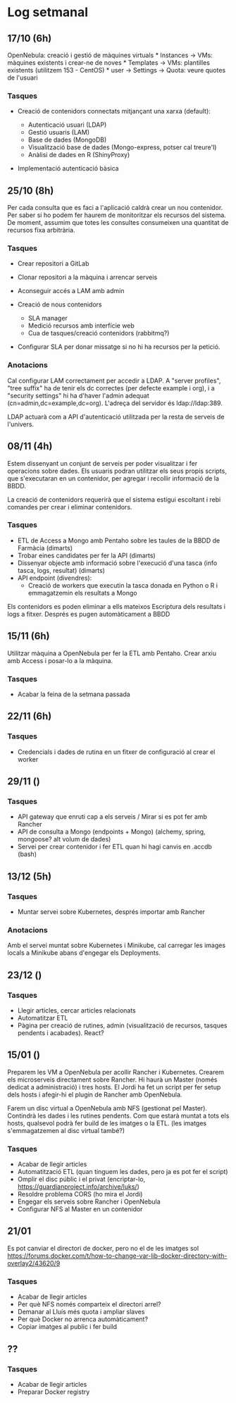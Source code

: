 # Log setmanal
## 17/10 (6h)

OpenNebula: creació i gestió de màquines virtuals
	* Instances -> VMs: màquines existents i crear-ne de noves
	* Templates -> VMs: plantilles existents (utilitzem 153 - CentOS)
	* user -> Settings -> Quota: veure quotes de l'usuari

### Tasques
* Creació de contenidors connectats mitjançant una xarxa (default):
	* Autenticació usuari (LDAP)
	* Gestió usuaris (LAM)
	* Base de dades (MongoDB)
	* Visualització base de dades (Mongo-express, potser cal treure'l)
	* Anàlisi de dades en R (ShinyProxy)

* Implementació autenticació bàsica

## 25/10 (8h)

Per cada consulta que es faci a l'aplicació caldrà crear un nou contenidor. Per saber si ho podem fer haurem de monitoritzar els recursos del sistema.
De moment, assumim que totes les consultes consumeixen una quantitat de recursos fixa arbitrària.

### Tasques

* Crear repositori a GitLab
* Clonar repositori a la màquina i arrencar serveis
* Aconseguir accés a LAM amb admin

* Creació de nous contenidors
	* SLA manager
	* Medició recursos amb interfície web
	* Cua de tasques/creació contenidors (rabbitmq?)

* Configurar SLA per donar missatge si no hi ha recursos per la petició.

### Anotacions

Cal configurar LAM correctament per accedir a LDAP. A "server profiles", "tree suffix" ha de tenir els dc correctes (per defecte example i org), i a "security settings" hi ha d'haver l'admin adequat (cn=admin,dc=example,dc=org). L'adreça del servidor és ldap://ldap:389.

LDAP actuarà com a API d'autenticació utilitzada per la resta de serveis de l'univers.

## 08/11 (4h)

Estem dissenyant un conjunt de serveis per poder visualitzar i fer operacions sobre dades. Els usuaris podran utilitzar els seus propis scripts, que s'executaran en un contenidor, per agregar i recollir informació de la BBDD.

La creació de contenidors requerirà que el sistema estigui escoltant i rebi comandes per crear i eliminar contenidors.

### Tasques

* ETL de Access a Mongo amb Pentaho sobre les taules de la BBDD de Farmàcia (dimarts)
* Trobar eines candidates per fer la API (dimarts)
* Dissenyar objecte amb informació sobre l'execució d'una tasca (info tasca, logs, resultat) (dimarts)
* API endpoint (divendres):
	* Creació de workers que executin la tasca donada en Python o R i emmagatzemin els resultats a Mongo

Els contenidors es poden eliminar a ells mateixos
Escriptura dels resultats i logs a fitxer. Després es pugen automàticament a BBDD

## 15/11 (6h)

Utilitzar màquina a OpenNebula per fer la ETL amb Pentaho. Crear arxiu amb Access i posar-lo a la màquina.

### Tasques

* Acabar la feina de la setmana passada

## 22/11 (6h)

### Tasques

* Credencials i dades de rutina en un fitxer de configuració al crear el worker

## 29/11 ()

### Tasques

* API gateway que enruti cap a els serveis / Mirar si es pot fer amb Rancher
* API de consulta a Mongo (endpoints + Mongo) (alchemy, spring, mongoose? alt volum de dades)
* Servei per crear contenidor i fer ETL quan hi hagi canvis en .accdb (bash)

## 13/12 (5h)

### Tasques

* Muntar servei sobre Kubernetes, després importar amb Rancher

### Anotacions

Amb el servei muntat sobre Kubernetes i Minikube, cal carregar les images locals a Minikube abans d'engegar els Deployments.

## 23/12 ()

### Tasques

* Llegir articles, cercar articles relacionats
* Automatitzar ETL
* Pàgina per creació de rutines, admin (visualització de recursos, tasques pendents i acabades). React?

## 15/01 ()

Preparem les VM a OpenNebula per acollir Rancher i Kubernetes. Crearem els microserveis directament sobre Rancher. Hi haurà un Master (només dedicat a administració) i tres hosts. El Jordi ha fet un script per fer setup dels hosts i afegir-hi el plugin de Rancher amb OpenNebula.

Farem un disc virtual a OpenNebula amb NFS (gestionat pel Master). Contindrà les dades i les rutines pendents. Com que estarà muntat a tots els hosts, qualsevol podrà fer build de les imatges o la ETL. (les imatges s'emmagatzemen al disc virtual també?)

### Tasques

* Acabar de llegir articles
* Automatització ETL (quan tinguem les dades, pero ja es pot fer el script)
* Omplir el disc públic i el privat (encriptar-lo, https://guardianproject.info/archive/luks/)
* Resoldre problema CORS (ho mira el Jordi)
* Engegar els serveis sobre Rancher i OpenNebula
* Configurar NFS al Master en un contenidor

## 21/01

Es pot canviar el directori de docker, pero no el de les imatges sol https://forums.docker.com/t/how-to-change-var-lib-docker-directory-with-overlay2/43620/9

### Tasques

* Acabar de llegir articles
* Per què NFS només comparteix el directori arrel?
* Demanar al Lluís més quota i ampliar slaves
* Per què Docker no arrenca automàticament?
* Copiar imatges al public i fer build

## ??

### Tasques

* Acabar de llegir articles
* Preparar Docker registry
